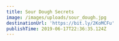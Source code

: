 ```yaml
---
title: Sour Dough Secrets
image: /images/uploads/sour_dough.jpg
destinationUrl: 'https://bit.ly/2KoMCFu'
publishTime: 2019-06-17T22:36:35.124Z
---
```



